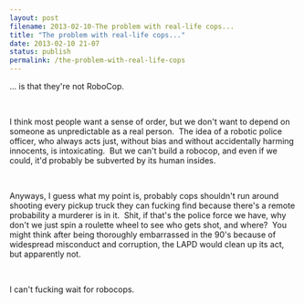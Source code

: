 ```yaml
---
layout: post
filename: 2013-02-10-The problem with real-life cops...
title: "The problem with real-life cops..."
date: 2013-02-10 21-07
status: publish
permalink: /the-problem-with-real-life-cops
---
```

... is that they're not RoboCop.

&nbsp;

I think most people want a sense of order, but we don't want to depend on someone as unpredictable as a real person.  The idea of a robotic police officer, who always acts just, without bias and without accidentally harming innocents, is intoxicating.  But we can't build a robocop, and even if we could, it'd probably be subverted by its human insides.

&nbsp;

Anyways, I guess what my point is, probably cops shouldn't run around shooting every pickup truck they can fucking find because there's a remote probability a murderer is in it.  Shit, if that's the police force we have, why don't we just spin a roulette wheel to see who gets shot, and where?  You might think after being thoroughly embarrassed in the 90's because of widespread misconduct and corruption, the LAPD would clean up its act, but apparently not.

&nbsp;

I can't fucking wait for robocops.